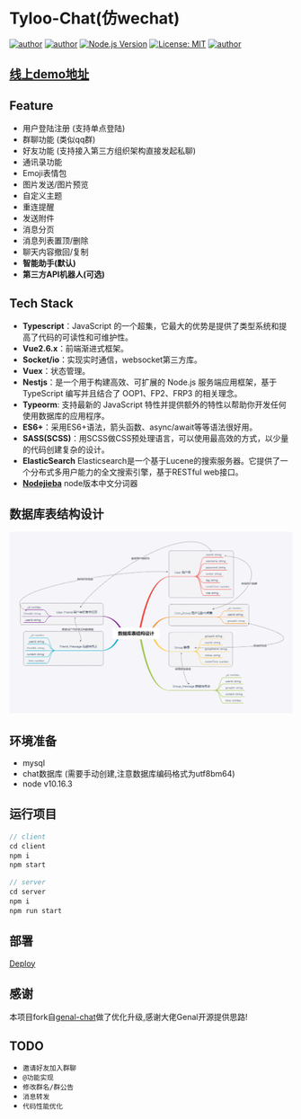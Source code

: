 # Tyloo-Chat(仿wechat)
[![author](https://img.shields.io/badge/author-BoBoooooo-blue.svg)](https://github.com/BoBoooooo)
[![author](https://img.shields.io/github/languages/top/BoBoooooo/tyloo-chat)](https://github.com/BoBoooooo/tyloo-chat)
[![Node.js Version](https://img.shields.io/badge/node.js-10.16.3-blue.svg)](http://nodejs.org/download)
[![License: MIT](https://img.shields.io/badge/License-MIT-blue.svg)](https://github.com/BoBoooooo/tyloo-chat/LICENSE)
[![author](https://img.shields.io/github/stars/BoBoooooo/tyloo-chat?style=social)](https://github.com/BoBoooooo/tyloo-chat)

## [线上demo地址](http://server.boboooooo.top:9999)

## Feature
- 用户登陆注册 (支持单点登陆)
- 群聊功能 (类似qq群)
- 好友功能 (支持接入第三方组织架构直接发起私聊)
- 通讯录功能
- Emoji表情包
- 图片发送/图片预览
- 自定义主题
- 重连提醒
- 发送附件
- 消息分页
- 消息列表置顶/删除
- 聊天内容撤回/复制
- **智能助手(默认)**
- **第三方API机器人(可选)**

## Tech Stack
- **Typescript**：JavaScript 的一个超集，它最大的优势是提供了类型系统和提高了代码的可读性和可维护性。
- **Vue2.6.x**：前端渐进式框架。
- **Socket/io**：实现实时通信，websocket第三方库。
- **Vuex**：状态管理。
- **Nestjs**：是一个用于构建高效、可扩展的 Node.js 服务端应用框架，基于 TypeScript 编写并且结合了 OOP1、FP2、FRP3 的相关理念。
- **Typeorm**: 支持最新的 JavaScript 特性并提供额外的特性以帮助你开发任何使用数据库的应用程序。
- **ES6+**：采用ES6+语法，箭头函数、async/await等等语法很好用。
- **SASS(SCSS)**：用SCSS做CSS预处理语言，可以使用最高效的方式，以少量的代码创建复杂的设计。
- **ElasticSearch** Elasticsearch是一个基于Lucene的搜索服务器。它提供了一个分布式多用户能力的全文搜索引擎，基于RESTful web接口。
- **[Nodejieba](https://github.com/yanyiwu/nodejieba)** node版本中文分词器

## 数据库表结构设计
![](./assets/database.png)

## 环境准备
- mysql
- chat数据库 (需要手动创建,注意数据库编码格式为utf8bm64)
- node v10.16.3

## 运行项目
```js
// client
cd client 
npm i
npm start
```

```js
// server
cd server
npm i
npm run start
```

## 部署

[Deploy](./deploy.md)

## 感谢

本项目fork自[genal-chat]('https://github.com/genaller/genal-chat.git')做了优化升级,感谢大佬Genal开源提供思路!

## TODO

- `邀请好友加入群聊`
- `@功能实现`
- `修改群名/群公告`
- `消息转发`
- `代码性能优化`